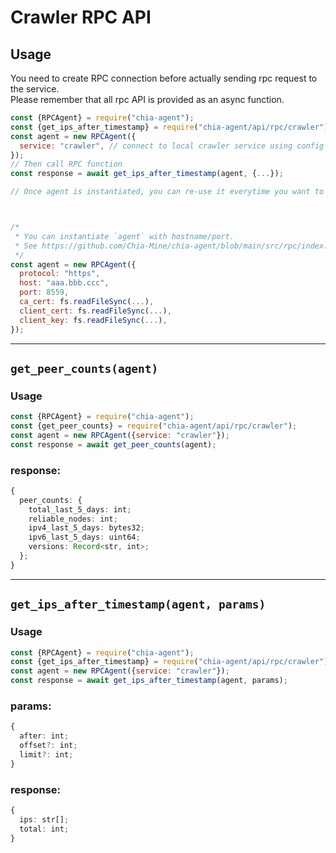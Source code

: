 # Crawler RPC API

## Usage
You need to create RPC connection before actually sending rpc request to the service.  
Please remember that all rpc API is provided as an async function.
```js
const {RPCAgent} = require("chia-agent");
const {get_ips_after_timestamp} = require("chia-agent/api/rpc/crawler");
const agent = new RPCAgent({
  service: "crawler", // connect to local crawler service using config file.
});
// Then call RPC function
const response = await get_ips_after_timestamp(agent, {...});

// Once agent is instantiated, you can re-use it everytime you want to request crawler API.



/*
 * You can instantiate `agent` with hostname/port.
 * See https://github.com/Chia-Mine/chia-agent/blob/main/src/rpc/index.ts
 */
const agent = new RPCAgent({
  protocol: "https",
  host: "aaa.bbb.ccc",
  port: 8559,
  ca_cert: fs.readFileSync(...),
  client_cert: fs.readFileSync(...),
  client_key: fs.readFileSync(...),
});
```

---

## `get_peer_counts(agent)`
### Usage
```js
const {RPCAgent} = require("chia-agent");
const {get_peer_counts} = require("chia-agent/api/rpc/crawler");
const agent = new RPCAgent({service: "crawler"});
const response = await get_peer_counts(agent);
```
### response:
```typescript
{
  peer_counts: {
    total_last_5_days: int;
    reliable_nodes: int;
    ipv4_last_5_days: bytes32;
    ipv6_last_5_days: uint64;
    versions: Record<str, int>;
  };
}
```

---

## `get_ips_after_timestamp(agent, params)`
### Usage
```js
const {RPCAgent} = require("chia-agent");
const {get_ips_after_timestamp} = require("chia-agent/api/rpc/crawler");
const agent = new RPCAgent({service: "crawler"});
const response = await get_ips_after_timestamp(agent, params);
```
### params:
```typescript
{
  after: int;
  offset?: int;
  limit?: int;
}
```
### response:
```typescript
{
  ips: str[];
  total: int;
}
```
